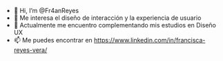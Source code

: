 - 👋 Hi, I’m @Fr4anReyes
- 👀 Me interesa el diseño de interacción y la experiencia de usuario 
- 🌱 Actualmente me encuentro complementando mis estudios en Diseño UX
- 📫 Me puedes encontrar en https://www.linkedin.com/in/francisca-reyes-vera/

<!---
Fr4anReyes/Fr4anReyes is a ✨ special ✨ repository because its `README.md` (this file) appears on your GitHub profile.
You can click the Preview link to take a look at your changes.
--->
